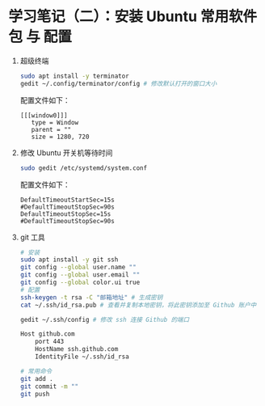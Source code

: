 # 学习笔记（二）：安装 Ubuntu 常用软件包 与 配置

1. 超级终端
   ```bash
   sudo apt install -y terminator 
   gedit ~/.config/terminator/config # 修改默认打开的窗口大小
   ```
   配置文件如下：
   ```
   [[[window0]]]
      type = Window
      parent = ""
      size = 1280, 720
   ```
2. 修改 Ubuntu 开关机等待时间
   ```bash
   sudo gedit /etc/systemd/system.conf
   ```
   配置文件如下：
   ```
   DefaultTimeoutStartSec=15s
   #DefaultTimeoutStopSec=90s
   DefaultTimeoutStopSec=15s
   #DefaultTimeoutStopSec=90s
   ```
3. git 工具
   ```bash
   # 安装
   sudo apt install -y git ssh
   git config --global user.name ""
   git config --global user.email ""
   git config --global color.ui true
   # 配置
   ssh-keygen -t rsa -C "邮箱地址" # 生成密钥
   cat ~/.ssh/id_rsa.pub # 查看并复制本地密钥，将此密钥添加至 Github 账户中
   ```
   ```bash
   gedit ~/.ssh/config # 修改 ssh 连接 Github 的端口
   
   Host github.com
	   port 443
	   HostName ssh.github.com
	   IdentityFile ~/.ssh/id_rsa
   ```
   ``` bash
   # 常用命令
   git add .
   git commit -m ""
   git push
   ```